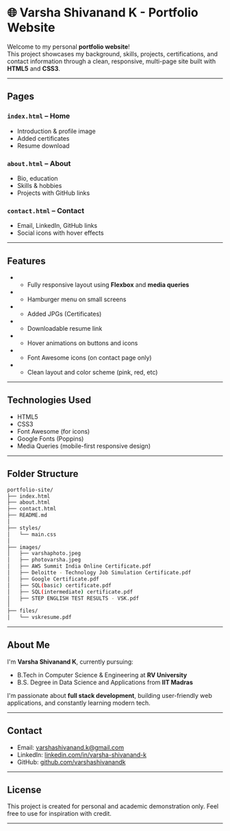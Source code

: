 # 🌐 Varsha Shivanand K - Portfolio Website

Welcome to my personal **portfolio website**!  
This project showcases my background, skills, projects, certifications, and contact information through a clean, responsive, multi-page site built with **HTML5** and **CSS3**.

---

##  Pages

### `index.html` – Home
- Introduction & profile image
- Added certificates
- Resume download

###  `about.html` – About
- Bio, education
- Skills & hobbies
- Projects with GitHub links

###  `contact.html` – Contact
- Email, LinkedIn, GitHub links
- Social icons with hover effects

---

##  Features

- - Fully responsive layout using **Flexbox** and **media queries**
- - Hamburger menu on small screens
- - Added JPGs (Certificates)
- - Downloadable resume link
- - Hover animations on buttons and icons
- - Font Awesome icons (on contact page only)
- - Clean layout and color scheme (pink, red, etc)

---

##  Technologies Used

- HTML5  
- CSS3  
- Font Awesome (for icons)  
- Google Fonts (Poppins)  
- Media Queries (mobile-first responsive design)

---

##  Folder Structure
```bash
portfolio-site/
├── index.html
├── about.html
├── contact.html
├── README.md
│
├── styles/
│   └── main.css
│
├── images/
│   ├── varshaphoto.jpeg
│   ├── photovarsha.jpeg
│   ├── AWS Summit India Online Certificate.pdf
│   ├── Deloitte - Technology Job Simulation Certificate.pdf
│   ├── Google Certificate.pdf
│   ├── SQL(basic) certificate.pdf
│   ├── SQL(intermediate) certificate.pdf
│   ├── STEP ENGLISH TEST RESULTS - VSK.pdf
│
├── files/
│   └── vskresume.pdf

```

---

##  About Me

I'm **Varsha Shivanand K**, currently pursuing:
-  B.Tech in Computer Science & Engineering at **RV University**
-  B.S. Degree in Data Science and Applications from **IIT Madras**

I'm passionate about **full stack development**, building user-friendly web applications, and constantly learning modern tech.

---

##  Contact

-  Email: [varshashivanand.k@gmail.com](mailto:varshashivanand.k@gmail.com)  
-  LinkedIn: [linkedin.com/in/varsha-shivanand-k](https://www.linkedin.com/in/varsha-shivanand-k/)  
-  GitHub: [github.com/varshashivanandk](https://github.com/varshashivanandk)

---

##  License

This project is created for personal and academic demonstration only. Feel free to use for inspiration with credit.

---

